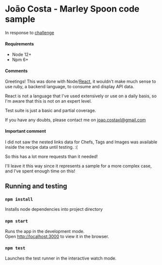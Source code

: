
# João Costa - Marley Spoon code sample

In response to [challenge](https://gist.github.com/lawitschka/063f2e28bd6993cac5f8b40b991ae899)

#### Requirements
- Node 12+
- Npm 6+

#### Comments
Greetings! This was done with Node/[React](https://reactjs.org/), it wouldn't make much sense to use ruby, a backend language, to consume and display API data.

React is not a language that I've used extensively or use on a daily basis, so I'm aware that this is not on an expert level.

Test suite is just a basic and partial coverage.

If you have any doubts, please contact me on joao.costaxl@gmail.com

#### Important comment
I did not saw the nested links data for Chefs, Tags and Images was available inside the recipe data until testing. :(

So this has a lot more requests than it needed!

I'll leave it this way since it represents a sample for a more complex case, and I've spent enough time on this!

## Running and testing
### `npm install`
Installs node dependencies into project directory
### `npm start`
Runs the app in the development mode.<br>
Open [http://localhost:3000](http://localhost:3000) to view it in the browser.
### `npm test`
Launches the test runner in the interactive watch mode.<br>
